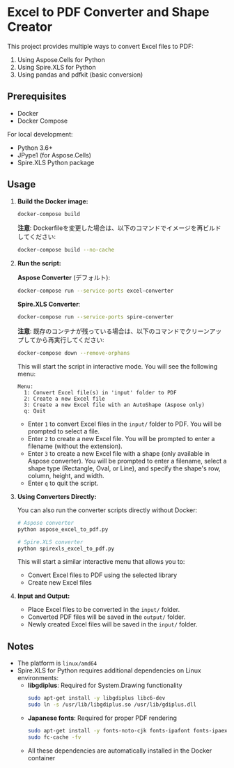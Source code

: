# Excel to PDF Converter and Shape Creator

This project provides multiple ways to convert Excel files to PDF:
1. Using Aspose.Cells for Python
2. Using Spire.XLS for Python
3. Using pandas and pdfkit (basic conversion)

## Prerequisites

- Docker
- Docker Compose

For local development:
- Python 3.6+
- JPype1 (for Aspose.Cells)
- Spire.XLS Python package

## Usage

1. **Build the Docker image:**

    ```bash
    docker-compose build
    ```

    **注意**: Dockerfileを変更した場合は、以下のコマンドでイメージを再ビルドしてください:

    ```bash
    docker-compose build --no-cache
    ```

2. **Run the script:**

    **Aspose Converter** (デフォルト):

    ```bash
    docker-compose run --service-ports excel-converter
    ```

    **Spire.XLS Converter**:

    ```bash
    docker-compose run --service-ports spire-converter
    ```

    **注意**: 既存のコンテナが残っている場合は、以下のコマンドでクリーンアップしてから再実行してください:
    
    ```bash
    docker-compose down --remove-orphans
    ```

    This will start the script in interactive mode. You will see the following menu:

    ```
    Menu:
      1: Convert Excel file(s) in 'input' folder to PDF
      2: Create a new Excel file
      3: Create a new Excel file with an AutoShape (Aspose only)
      q: Quit
    ```

    - Enter `1` to convert Excel files in the `input/` folder to PDF. You will be prompted to select a file.
    - Enter `2` to create a new Excel file. You will be prompted to enter a filename (without the extension).
    - Enter `3` to create a new Excel file with a shape (only available in Aspose converter). You will be prompted to enter a filename, select a shape type (Rectangle, Oval, or Line), and specify the shape's row, column, height, and width.
    - Enter `q` to quit the script.

3. **Using Converters Directly:**

    You can also run the converter scripts directly without Docker:

    ```bash
    # Aspose converter
    python aspose_excel_to_pdf.py
    
    # Spire.XLS converter
    python spirexls_excel_to_pdf.py
    ```

    This will start a similar interactive menu that allows you to:
    - Convert Excel files to PDF using the selected library
    - Create new Excel files

3. **Input and Output:**

    - Place Excel files to be converted in the `input/` folder.
    - Converted PDF files will be saved in the `output/` folder.
    - Newly created Excel files will be saved in the `input/` folder.

## Notes
- The platform is `linux/amd64`
- Spire.XLS for Python requires additional dependencies on Linux environments:
  - **libgdiplus**: Required for System.Drawing functionality
    ```bash
    sudo apt-get install -y libgdiplus libc6-dev
    sudo ln -s /usr/lib/libgdiplus.so /usr/lib/gdiplus.dll
    ```
  - **Japanese fonts**: Required for proper PDF rendering
    ```bash
    sudo apt-get install -y fonts-noto-cjk fonts-ipafont fonts-ipaexfont fonts-vlgothic
    sudo fc-cache -fv
    ```
  - All these dependencies are automatically installed in the Docker container
